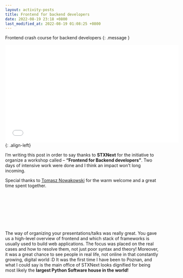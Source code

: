```yaml
---
layout: activity-posts
title: Frontend for backend developers
date: 2022-08-19 23:18 +0800
last_modified_at: 2022-08-19 01:08:25 +0800
---
```

Frontend crash course for backend developers
{: .message }

<iframe
    width="560"
    height="315"
    src="{{ site.frontend-for-backend }}"
    title="YouTube video player"
    frameborder="0"
    allow="accelerometer; autoplay; clipboard-write; encrypted-media; gyroscope; picture-in-picture"
    allowfullscreen>
</iframe>{: .align-left}

I’m writing this post in order to say thanks to **STXNext** for the initiative to organize a workshop called – **“Frontend for Backend developers”**. Two days of intensive work were done and I think an impact won't long incoming.

Special thanks to [Tomasz Nowakowski](https://www.linkedin.com/in/tomasz-nowakowski-7146ab89/) for the warm welcome and a great time spent together.
<br><br><br><br><br><br><br><br><br>
The way of organizing your presentations/talks was really great. You gave us a high-level overview of frontend and which stack of frameworks is usually used to build web applications. The focus was placed on the real cases and how to resolve them, not just poor syntax and theory! Moreover, it was a great chance to see people in real life, not online in that constantly growing, digital world :D
It was the first time I have been to Poznan, and what I could say is the main office of STXNext looks dignified for being most likely the **largest Python Software house in the world!**